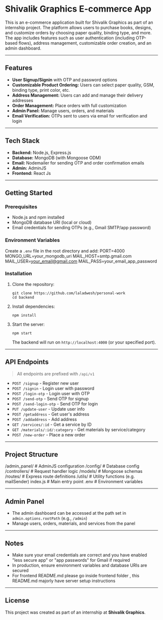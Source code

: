 # Shivalik Graphics E-commerce App

This is an e-commerce application built for Shivalik Graphics as part of an internship project. The platform allows users to purchase books, designs, and customize orders by choosing paper quality, binding type, and more. The app includes features such as user authentication (including OTP-based flows), address management, customizable order creation, and an admin dashboard.

---

## Features

- **User Signup/Signin** with OTP and password options  
- **Customizable Product Ordering:** Users can select paper quality, GSM, binding type, print color, etc.  
- **Address Management:** Users can add and manage their delivery addresses  
- **Order Management:** Place orders with full customization  
- **Admin Panel:** Manage users, orders, and materials  
- **Email Verification:** OTPs sent to users via email for verification and login

---

## Tech Stack

- **Backend:** Node.js, Express.js  
- **Database:** MongoDB (with Mongoose ODM)  
- **Email:** Nodemailer for sending OTP and order confirmation emails  
- **Admin:** AdminJS  
- **Frontend:** React Js

---

## Getting Started

### Prerequisites

- Node.js and npm installed
- MongoDB database URI (local or cloud)
- Email credentials for sending OTPs (e.g., Gmail SMTP/app password)

### Environment Variables

Create a `.env` file in the root directory and add:
PORT=4000
MONGO_URL=your_mongodb_uri
MAIL_HOST=smtp.gmail.com
MAIL_USER=your_email@gmail.com
MAIL_PASS=your_email_app_password

### Installation

1. Clone the repository:
    ```
    git clone https://github.com/laladwesh/personal-work
    cd backend
    ```
2. Install dependencies:
    ```
    npm install
    ```
3. Start the server:
    ```
    npm start
    ```
    The backend will run on `http://localhost:4000` (or your specified port).

---

## API Endpoints

> All endpoints are prefixed with `/api/v1`

- `POST /signup` - Register new user  
- `POST /signin` - Login user with password  
- `POST /login-otp` - Login user with OTP  
- `POST /send-otp` - Send OTP for signup  
- `POST /send-login-otp` - Send OTP for login  
- `PUT /update-user` - Update user info  
- `POST /getaddress` - Get user's address  
- `POST /addaddress` - Add address  
- `GET /services/:id` - Get a service by ID  
- `GET /materials/:id/:category` - Get materials by service/category  
- `POST /new-order` - Place a new order  

---

## Project Structure

/admin_panel/ # AdminJS configuration
/config/ # Database config
/controllers/ # Request handler logic
/models/ # Mongoose schemas
/routes/ # Express route definitions
/utils/ # Utility functions (e.g. mailSender)
index.js # Main entry point
.env # Environment variables

---

## Admin Panel

- The admin dashboard can be accessed at the path set in `admin.options.rootPath` (e.g., `/admin`)
- Manage users, orders, materials, and services from the panel

---

## Notes

- Make sure your email credentials are correct and you have enabled "less secure app" or "app passwords" for Gmail if required
- In production, ensure environment variables and database URIs are secured
- For frontend README.md please go inside frontend folder , this README.md majorly have server setup instructions

---

## License

This project was created as part of an internship at **Shivalik Graphics**.


